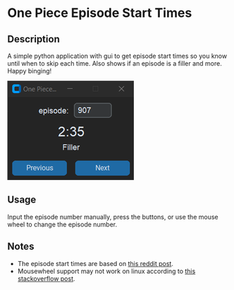 # One Piece Episode Start Times

## Description

A simple python application with gui to get episode start times so you know until when to skip each time.
Also shows if an episode is a filler and more.
Happy binging!

![demo](img/2024-05-22-17-10-31.png)

## Usage

Input the episode number manually, press the buttons, or use the mouse wheel to change the episode number.

## Notes

- The episode start times are based on [this reddit post](https://www.reddit.com/r/OnePiece/comments/3b7g6d/one_piece_episode_start_times/).
- Mousewheel support may not work on linux according to [this stackoverflow post](https://stackoverflow.com/a/32289245/24978964).
